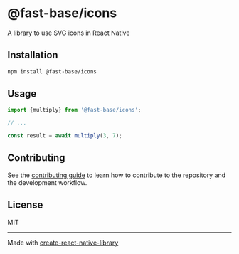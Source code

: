 # @fast-base/icons

A library to use SVG icons in React Native

## Installation

```sh
npm install @fast-base/icons
```

## Usage

```js
import {multiply} from '@fast-base/icons';

// ...

const result = await multiply(3, 7);
```

## Contributing

See the [contributing guide](CONTRIBUTING.md) to learn how to contribute to the repository and the development workflow.

## License

MIT

---

Made with [create-react-native-library](https://github.com/callstack/react-native-builder-bob)
